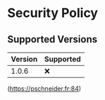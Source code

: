 # Security Policy

## Supported Versions


| Version | Supported          |
| ------- | ------------------ |
| 1.0.6   | :x:                |

(https://pschneider.fr:84)
